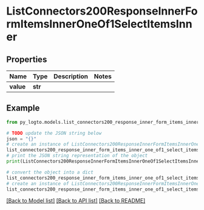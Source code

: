 # ListConnectors200ResponseInnerFormItemsInnerOneOf1SelectItemsInner


## Properties

Name | Type | Description | Notes
------------ | ------------- | ------------- | -------------
**value** | **str** |  | 

## Example

```python
from py_logto.models.list_connectors200_response_inner_form_items_inner_one_of1_select_items_inner import ListConnectors200ResponseInnerFormItemsInnerOneOf1SelectItemsInner

# TODO update the JSON string below
json = "{}"
# create an instance of ListConnectors200ResponseInnerFormItemsInnerOneOf1SelectItemsInner from a JSON string
list_connectors200_response_inner_form_items_inner_one_of1_select_items_inner_instance = ListConnectors200ResponseInnerFormItemsInnerOneOf1SelectItemsInner.from_json(json)
# print the JSON string representation of the object
print(ListConnectors200ResponseInnerFormItemsInnerOneOf1SelectItemsInner.to_json())

# convert the object into a dict
list_connectors200_response_inner_form_items_inner_one_of1_select_items_inner_dict = list_connectors200_response_inner_form_items_inner_one_of1_select_items_inner_instance.to_dict()
# create an instance of ListConnectors200ResponseInnerFormItemsInnerOneOf1SelectItemsInner from a dict
list_connectors200_response_inner_form_items_inner_one_of1_select_items_inner_from_dict = ListConnectors200ResponseInnerFormItemsInnerOneOf1SelectItemsInner.from_dict(list_connectors200_response_inner_form_items_inner_one_of1_select_items_inner_dict)
```
[[Back to Model list]](../README.md#documentation-for-models) [[Back to API list]](../README.md#documentation-for-api-endpoints) [[Back to README]](../README.md)


